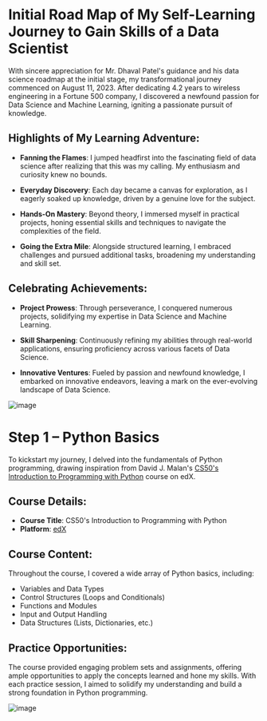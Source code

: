 # Initial Road Map of My Self-Learning Journey to Gain Skills of a Data Scientist

With sincere appreciation for Mr. Dhaval Patel's guidance and his data science roadmap at the initial stage, my transformational journey commenced on August 11, 2023. After dedicating 4.2 years to wireless engineering in a Fortune 500 company, I discovered a newfound passion for Data Science and Machine Learning, igniting a passionate pursuit of knowledge.

## Highlights of My Learning Adventure:

- **Fanning the Flames**: I jumped headfirst into the fascinating field of data science after realizing that this was my calling. My enthusiasm and curiosity knew no bounds.

- **Everyday Discovery**: Each day became a canvas for exploration, as I eagerly soaked up knowledge, driven by a genuine love for the subject.

- **Hands-On Mastery**: Beyond theory, I immersed myself in practical projects, honing essential skills and techniques to navigate the complexities of the field.

- **Going the Extra Mile**: Alongside structured learning, I embraced challenges and pursued additional tasks, broadening my understanding and skill set.

## Celebrating Achievements:

- **Project Prowess**: Through perseverance, I conquered numerous projects, solidifying my expertise in Data Science and Machine Learning.

- **Skill Sharpening**: Continuously refining my abilities through real-world applications, ensuring proficiency across various facets of Data Science.

- **Innovative Ventures**: Fueled by passion and newfound knowledge, I embarked on innovative endeavors, leaving a mark on the ever-evolving landscape of Data Science.

![image](https://github.com/Venura-94/Learning-Journey/assets/137409412/7b885a51-5521-4f16-b279-08b4ea080586)

# Step 1 – Python Basics

To kickstart my journey, I delved into the fundamentals of Python programming, drawing inspiration from David J. Malan's [CS50's Introduction to Programming with Python](https://learning.edx.org/course/course-v1:HarvardX+CS50P+Python/home) course on edX.

## Course Details:
- **Course Title**: CS50's Introduction to Programming with Python
- **Platform**: [edX](https://www.edx.org/)

## Course Content:
Throughout the course, I covered a wide array of Python basics, including:
- Variables and Data Types
- Control Structures (Loops and Conditionals)
- Functions and Modules
- Input and Output Handling
- Data Structures (Lists, Dictionaries, etc.)

## Practice Opportunities:
The course provided engaging problem sets and assignments, offering ample opportunities to apply the concepts learned and hone my skills. With each practice session, I aimed to solidify my understanding and build a strong foundation in Python programming.


![image](https://github.com/Venura-94/Learning-Journey/assets/137409412/c15b6215-4542-47af-8bff-98eb564ab52a)

